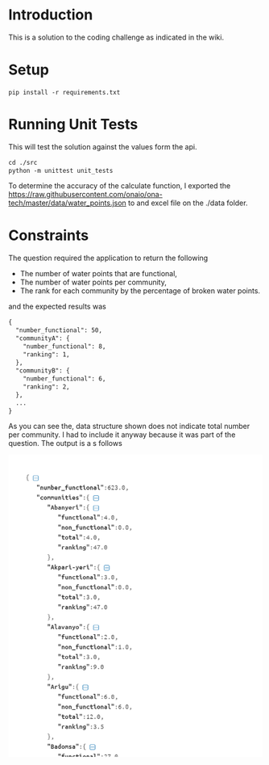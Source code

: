 Introduction
================

This is a solution to the coding challenge as indicated in the wiki.

Setup
============

```
pip install -r requirements.txt
```

Running Unit Tests
==================

This will test the solution against the values form the api.

```
cd ./src
python -m unittest unit_tests
```

To determine the accuracy of the calculate function, I exported the https://raw.githubusercontent.com/onaio/ona-tech/master/data/water_points.json to and excel file on the ./data folder.


Constraints
=============

The question required the application to return the following

- The number of water points that are functional,
- The number of water points per community,
- The rank for each community by the percentage of broken water points.

and the expected results was

```
{
  "number_functional": 50,
  "communityA": {
    "number_functional": 8,
    "ranking": 1,
  },
  "communityB": {
    "number_functional": 6,
    "ranking": 2,
  },
  ...
}
```

As you can see the, data structure shown does not indicate total number per community. I had to include it anyway because it was part of the question. The output is a s follows

![Results](/img/results_json.png)